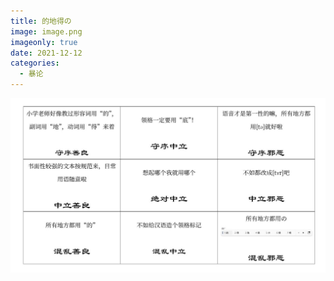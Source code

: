 ```yaml
---
title: 的地得の
image: image.png
imageonly: true
date: 2021-12-12
categories: 
  - 暴论
---
```


![](image.png)
